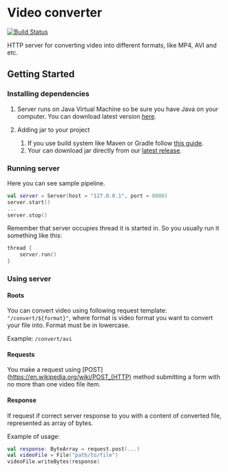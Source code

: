 # Video converter

[![Build Status](https://travis-ci.com/AndreyBychkov/VideoConverter.svg?branch=master)](https://travis-ci.com/AndreyBychkov/VideoConverter)

HTTP server for converting video into different formats, like MP4, AVI and etc.

## Getting Started

### Installing dependencies
1. Server runs on Java Virtual Machine so be sure you have Java on your computer. 
You can download latest version [here](https://java.com/ru/download/).

2. Adding jar to your project
    1. If you use build system like Maven or Gradle follow [this guide](https://jitpack.io/#AndreyBychkov/VideoConverter/1.0).
    2. Your can download jar directly from our [latest release](https://github.com/AndreyBychkov/VideoConverter/releases/tag/1.0).
    
### Running server
Here you can see sample pipeline.
```kotlin
val server = Server(host = "127.0.0.1", port = 8080)
server.start()
...
server.stop()
``` 

Remember that server occupies thread it is started in. 
So you usually run it something like this:
```kotlin
thread {
    server.run()
}
```


### Using server

#### Roots
You can convert video using following request template: `"/convert/${format}"`, 
where format is video format you want to convert your file into. Format must be in lowercase.

Example: `/convert/avi`

#### Requests

You make a request using [POST](https://en.wikipedia.org/wiki/POST_(HTTP) method submitting a form
with no more than one video file item. 

#### Response

If request if correct server response to you with a content of converted file, represented as array of bytes.

Example of usage:
```kotlin
val response: ByteArray = request.post(...)
val videoFile = File("path/to/file")
videoFile.writeBytes(response)
```